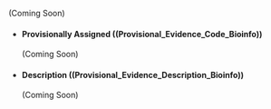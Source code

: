 (Coming Soon)

* #### Provisionally Assigned ((Provisional_Evidence_Code_Bioinfo))
	(Coming Soon)
* #### Description ((Provisional_Evidence_Description_Bioinfo))
	(Coming Soon)
